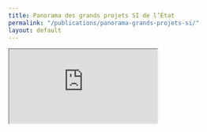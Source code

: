 ```yaml
---
title: Panorama des grands projets SI de l’État
permalink: "/publications/panorama-grands-projets-si/"
layout: default
---
```


<div class="responsive-embed">
  <iframe src="https://disic.github.io/panorama/" allowfullscreen></iframe>
</div>
